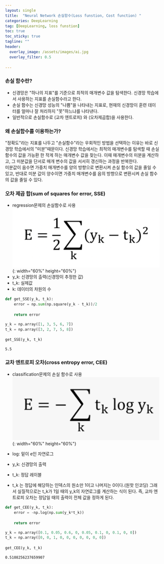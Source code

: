 ```yaml
---
layout: single
title:  "Neural Network 손실함수(Loss funstion, Cost function) "
categories: DeepLearning
tag: [DeepLearning, loss funstion]
toc: true
toc_sticky: true
tagline: ""
header:
  overlay_image: /assets/images/ai.jpg
  overlay_filter: 0.5

---
```


### 손실 함수란?
 - 신경망은 "하나의 지표"를 기준으로 최적의 매개변수 값을 탐색한다. 신경망 학습에서 사용하는 지표를 손실함수라고 한다.
 - 손실 함수는 신경망 성능의 "나쁨"을 나타내는 지표로, 현재의 신경망이 훈련 데이터를 얼마나 잘 처리하지 "못"하느냐를 나타낸다.
 - 일반적으로 손실함수로 (교차 엔트로피) 와 (오차제곱합)을 사용한다.

### 왜 손실함수를 이용하는가?
"정확도"라는 지표를 나두고 "손실함수"라는 우회적인 방법을 선택하는 이유는 바로 신경망 학습에서의 "미분"때문이다. 신경망 학습에서는 최적의 매개변수를 탐색할 때 손실 함수의 값을 가능환 한 작게 하는 매개변수 값을 찾는다. 이때 매개변수의 미분을 계산하고, 그 미분값을 단서로 매개 변수의 값을 서서히 갱신하는 과정을 반복한다.  
미분값이 음수면 가중치 매개변수를 양의 방향으로 변환시켜 손실 함수의 값을 줄일 수 있고, 반대로 미분 값이 양수이면 가중치 매개변수를 음의 방향으로 변환시켜 손실 함수의 값을 줄일 수 있다.

### 오차 제곱 합(sum of squares for error, SSE)
 - regression문제의 손실함수로 사용  
 ![](https://github.com/skkumin/skkumin.github.io/blob/master/images/deeplearning/sse.png?raw=true){: width="60%" height="60%"}
 - y_k: 신경망의 출력(신경망이 추정한 값)
 - t_k: 실제값
 - k: 데이터의 차원의 수


```python
def get_SSE(y_k, t_k):
    error = np.sum(np.square(y_k - t_k))/2
    
    return error
```


```python
y_k = np.array([1, 3, 5, 6, 7])
t_k = np.array([3, 2, 7, 5, 8])

get_SSE(y_k, t_k)
```




    5.5



### 교차 엔트로피 오차(cross entropy error, CEE)
 - classification문제의 손실 함수로 사용  
 ![](https://github.com/skkumin/skkumin.github.io/blob/master/images/deeplearning/CEE.png?raw=true){: width="60%" height="60%"}

 - log: 밑이 e인 자연로그
 - y_k: 신경망의 출력
 - t_k: 정답 레이블
 - t_k 는 정답에 해당하는 인덱스의 원소만 1이고 나머지는 0이다.(원핫 인코딩) 그래서 실질적으로는 t_k가 1일 때의 y_k의 자연로그를 계산하는 식이 된다. 즉, 교차 엔트로피 오차는 정답일 때의 출력이 전체 값을 정하게 된다.


```python
def get_CEE(y_k, t_k):
    error = -np.log(np.sum(y_k*t_k))
    
    return error
```


```python
y_k = np.array([0.1, 0.05, 0.6, 0, 0.05, 0.1, 0, 0.1, 0, 0])
t_k = np.array([0, 0, 1, 0, 0, 0, 0, 0, 0, 0])

get_CEE(y_k, t_k)
```




    0.5108256237659907


